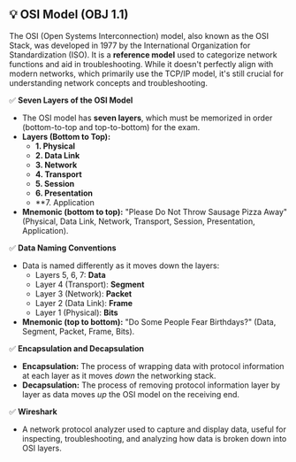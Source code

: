 ## 💡 OSI Model (OBJ 1.1)

The OSI (Open Systems Interconnection) model, also known as the OSI Stack, was developed in 1977 by the International Organization for Standardization (ISO). It is a **reference model** used to categorize network functions and aid in troubleshooting. While it doesn't perfectly align with modern networks, which primarily use the TCP/IP model, it's still crucial for understanding network concepts and troubleshooting.

✅ **Seven Layers of the OSI Model**
- The OSI model has **seven layers**, which must be memorized in order (bottom-to-top and top-to-bottom) for the exam.
- **Layers (Bottom to Top):**
  - **1. Physical**
  - **2. Data Link**
  - **3. Network**
  - **4. Transport**
  - **5. Session**
  - **6. Presentation**
  - **7. Application
- **Mnemonic (bottom to top):** "Please Do Not Throw Sausage Pizza Away" (Physical, Data Link, Network, Transport, Session, Presentation, Application).

✅ **Data Naming Conventions**
- Data is named differently as it moves down the layers:
  - Layers 5, 6, 7: **Data**
  - Layer 4 (Transport): **Segment**
  - Layer 3 (Network): **Packet**
  - Layer 2 (Data Link): **Frame**
  - Layer 1 (Physical): **Bits**
- **Mnemonic (top to bottom):** "Do Some People Fear Birthdays?" (Data, Segment, Packet, Frame, Bits).

✅ **Encapsulation and Decapsulation**
- **Encapsulation:** The process of wrapping data with protocol information at each layer as it moves *down* the networking stack.
- **Decapsulation:** The process of removing protocol information layer by layer as data moves *up* the OSI model on the receiving end.

✅ **Wireshark**
- A network protocol analyzer used to capture and display data, useful for inspecting, troubleshooting, and analyzing how data is broken down into OSI layers.